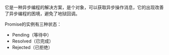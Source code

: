 它是一种异步编程的解决方案，是个对象，可以获取异步操作消息，它的出现改善了异步编程的困境，避免了地狱回调。


Promise的实例有三种状态：
-   Pending（等待中）
-   Resolved（已完成）
-   Rejected（已拒绝）


